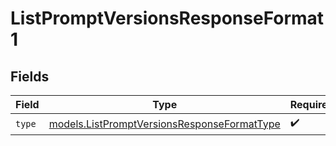 # ListPromptVersionsResponseFormat1


## Fields

| Field                                                                                            | Type                                                                                             | Required                                                                                         | Description                                                                                      |
| ------------------------------------------------------------------------------------------------ | ------------------------------------------------------------------------------------------------ | ------------------------------------------------------------------------------------------------ | ------------------------------------------------------------------------------------------------ |
| `type`                                                                                           | [models.ListPromptVersionsResponseFormatType](../models/listpromptversionsresponseformattype.md) | :heavy_check_mark:                                                                               | N/A                                                                                              |